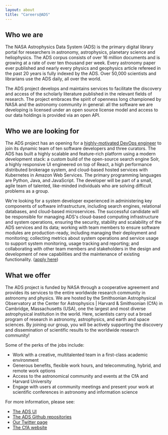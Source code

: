 ```yaml
---
layout: about
title: "Careers@ADS"
---
```


## Who we are

The NASA Astrophysics Data System (ADS) is the primary digital library portal for researchers in astronomy, astrophysics, planetary science and heliophysics. The ADS corpus consists of over 16 million documents and is growing at a rate of over ten thousand per week. Every astronomy paper ever published and nearly every physics and geophysics article refereed in the past 20 years is fully indexed by the ADS. Over 50,000 scientists and librarians use the ADS daily, all over the world.

The ADS project develops and maintains services to facilitate the discovery and access of the scholarly literature published in the relevant fields of research.  The project embraces the spirit of openness long championed by NASA and the astronomy community in general: all the software we are developing is licensed under an open source license model and access to our data holdings is provided via an open API.

## Who we are looking for

The ADS project has an opening for a [highly-motivated DevOps engineer](https://pweb.cfa.harvard.edu/opportunities/sao-employment-opportunities/posting-22-57) to join its dynamic team of ten software developers and three curators. The ADS has built a highly scalable and feature-rich platform using a modern development stack: a custom build of the open-source search engine Solr, a highly responsive UI engineered on top of React, a high performance distributed brokerage system, and cloud-based hosted services with Kubernetes in Amazon Web Services. The primary programming languages are Python, Java, and JavaScript. The developer will be part of a small, agile team of talented, like-minded individuals who are solving difficult problems as a group.

We're looking for a system developer experienced in administering key components of software infrastructure, including search engines, relational databases, and cloud-based microservices. The successful candidate will be responsible for managing ADS's cloud-based computing infrastructure and system operations, ensuring the security, stability and scalability of the ADS services and its data; working with team members to ensure software modules are production-ready, including managing their deployment and monitoring; collecting metrics about system operations and service usage to support system monitoring, usage tracking and reporting; and collaborating with other team members and stakeholders in the design and development of new capabilities and the maintenance of existing functionality. ([apply here](https://www.usajobs.gov/job/663524100))

## What we offer

The ADS project is funded by NASA through a cooperative agreement and provides its services to the entire worldwide research community in astronomy and physics. We are hosted by the Smithsonian Astrophysical Observatory at the Center for Astrophysics \| Harvard & Smithsonian (CfA) in Cambridge, Massachusetts (USA), one the largest and most diverse astrophysical institution in the world. Here, scientists carry out a broad program of research in astronomy, astrophysics, and earth and space sciences. By joining our group, you will be actively supporting the discovery and dissemination of scientific results to the worldwide research community!

Some of the perks of the jobs include:

  * Work with a creative, multitalented team in a first-class academic environment
  * Generous benefits, flexible work hours, and telecommuting, hybrid, and remote work options
  * Access to the astronomical community and events at the CfA and Harvard University
  * Engage with users at community meetings and present your work at scientific conferences in astronomy and information science

For more information, please see:

  * [The ADS UI](https://ui.adsabs.harvard.edu)
  * [The ADS Github repositories](https://github.com/adsabs)
  * [Our Twitter page](https://twitter.com/adsabs)
  * [The CfA website](https://www.cfa.harvard.edu/)
